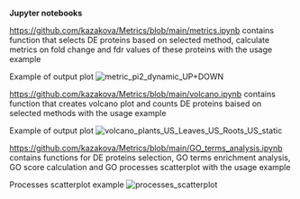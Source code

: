
**Jupyter notebooks**

https://github.com/kazakova/Metrics/blob/main/metrics.ipynb contains function that selects DE proteins based on selected method, calculate metrics on fold change and fdr values of these proteins with the usage example

Example of output plot ![metric_pi2_dynamic_UP+DOWN](https://user-images.githubusercontent.com/107166264/178030413-05b7cfda-6b16-4e82-ab37-81197aee3126.png)

https://github.com/kazakova/Metrics/blob/main/volcano.ipynb contains function that creates volcano plot and counts DE proteins baised on selected methods with the usage example

Example of output plot ![volcano_plants_US_Leaves_US_Roots_US_static](https://user-images.githubusercontent.com/107166264/178030901-37c42ac7-3ebf-419f-b35a-55ae0bd91ee6.png)


https://github.com/kazakova/Metrics/blob/main/GO_terms_analysis.ipynb contains functions for DE proteins selection, GO terms enrichment analysis, GO score calculation and GO processes scatterplot with the usage example 

Processes scatterplot example ![processes_scatterplot](https://user-images.githubusercontent.com/107166264/178031440-332343ea-aedd-4a52-81ea-cc857e8ab191.png)

